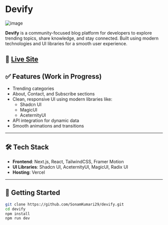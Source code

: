 # Devify
![image](https://github.com/user-attachments/assets/c1c94f24-9c21-4321-b051-d42e465bf89d)

**Devify** is a community-focused blog platform for developers to explore trending topics, share knowledge, and stay connected. Built using modern technologies and UI libraries for a smooth user experience.

🔗 [Live Site](https://devify-ten.vercel.app)  
---

## ✅ Features (Work in Progress)

- Trending categories
- About, Contact, and Subscribe sections
- Clean, responsive UI using modern libraries like:
  - Shadcn UI
  - MagicUI
  - AceternityUI
- API integration for dynamic data
- Smooth animations and transitions
---

## 🛠 Tech Stack

- **Frontend**: Next.js, React, TailwindCSS, Framer Motion
- **UI Libraries**: Shadcn UI, AceternityUI, MagicUI, Radix UI
- **Hosting**: Vercel

---

## 🚀 Getting Started

```bash
git clone https://github.com/SonamKumari29/devify.git
cd devify
npm install
npm run dev

